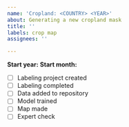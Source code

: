 ```yaml
---
name: 'Cropland: <COUNTRY> <YEAR>'
about: Generating a new cropland mask
title: ''
labels: crop map
assignees: ''

---
```


**Start year:**
**Start month:**

- [ ] Labeling project created
- [ ] Labeling completed
- [ ] Data added to repository
- [ ] Model trained
- [ ] Map made
- [ ] Expert check

